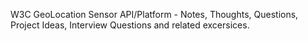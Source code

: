 W3C GeoLocation Sensor API/Platform - Notes, Thoughts, Questions, Project Ideas, Interview Questions and related excersices. 
